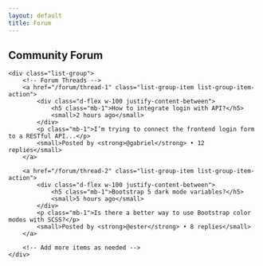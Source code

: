 ```yaml
---
layout: default
title: Forum
---
```


<div class="container py-4">
	<h2 class="mb-4">Community Forum</h2>

    <div class="list-group">
    	<!-- Forum Threads -->
    	<a href="/forum/thread-1" class="list-group-item list-group-item-action">
    		<div class="d-flex w-100 justify-content-between">
    			<h5 class="mb-1">How to integrate login with API?</h5>
    			<small>2 hours ago</small>
    		</div>
    		<p class="mb-1">I’m trying to connect the frontend login form to a RESTful API...</p>
    		<small>Posted by <strong>@gabriel</strong> • 12 replies</small>
    	</a>

    	<a href="/forum/thread-2" class="list-group-item list-group-item-action">
    		<div class="d-flex w-100 justify-content-between">
    			<h5 class="mb-1">Bootstrap 5 dark mode variables?</h5>
    			<small>5 hours ago</small>
    		</div>
    		<p class="mb-1">Is there a better way to use Bootstrap color modes with SCSS?</p>
    		<small>Posted by <strong>@ester</strong> • 8 replies</small>
    	</a>

    	<!-- Add more items as needed -->
    </div>

</div>
